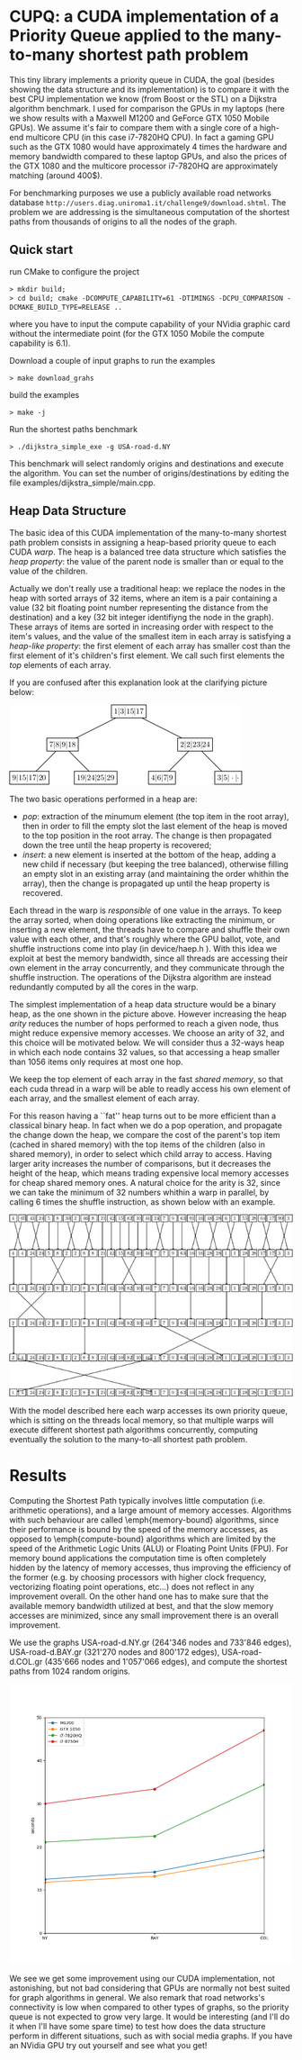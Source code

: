 # CUPQ: a CUDA implementation of a Priority Queue applied to the many-to-many shortest path problem

This tiny library implements a priority queue in CUDA, the goal (besides showing the data structure and its implementation) is to compare it with the best CPU implementation we know
 (from Boost or the STL) on a Dijkstra algorithm benchmark. I used for comparison the GPUs in my laptops (here we show results with a Maxwell M1200 and GeForce GTX 1050 Mobile GPUs).
We assume it's fair to compare them with a single core of a high-end multicore CPU (in this case i7-7820HQ CPU). In fact a gaming GPU such as the GTX 1080 would have approximately 
4 times the hardware and memory bandwidth compared to these laptop GPUs, and also the prices of the GTX 1080 and the multicore processor i7-7820HQ are approximately matching (around 400$).

For benchmarking purposes we use a publicly available road networks database ```http://users.diag.uniroma1.it/challenge9/download.shtml```.
The problem we are addressing is the simultaneous computation of the shortest paths from thousands of origins to all the nodes of the graph.

## Quick start

run CMake to configure the project
```
> mkdir build;
> cd build; cmake -DCOMPUTE_CAPABILITY=61 -DTIMINGS -DCPU_COMPARISON -DCMAKE_BUILD_TYPE=RELEASE ..
```
where you have to input the compute capability of your NVidia graphic card without the intermediate point (for the GTX 1050 Mobile the compute capability is 6.1).

Download a couple of input graphs to run the examples
```
> make download_grahs
```

build the examples
```
> make -j
```

Run the shortest paths benchmark
```
> ./dijkstra_simple_exe -g USA-road-d.NY
```

This benchmark will select randomly origins and destinations and execute the algorithm. You can set the number of origins/destinations by editing the file examples/dijkstra_simple/main.cpp.

## Heap Data Structure

The basic idea of this CUDA implementation of the many-to-many shortest path problem consists in assigning a heap-based priority queue to each CUDA *warp*.
The heap is a balanced tree data structure which satisfies the *heap property*: the value of the parent node is smaller than or equal to the value of the children.

Actually we don't really use a traditional heap: we replace the nodes in the heap with sorted arrays
of 32 items, where an item is a pair containing a value (32 bit floating point number representing the distance from the destination) and a key (32 bit integer identifiyng the node in the graph).
These arrays of items are sorted in increasing order with respect to the item's values,
and the value of the smallest item in each array is satisfying a *heap-like property*: the first element of
each array has smaller cost than the first element of it's children's first element.
We call such first elements the *top* elements of each array.

If you are confused after this explanation look at the clarifying picture below:

![alt text](doc/fig_heap.png)

The two basic operations performed in a heap are:
- *pop*: extraction of the minumum element (the top item in the root array), then in order to fill the empty slot the last element of the heap is moved to the top position in the root array. The change is then propagated down the tree until the heap property is recovered;
- *insert*: a new element is inserted at the bottom of the heap, adding a new child if necessary (but keeping the tree balanced), otherwise filling an empty slot in an existing array (and maintaining the order whithin the array), then the change is propagated up until the heap property is recovered.

Each thread in the warp is *responsible* of one value in the arrays. To keep the array sorted, when doing operations like extracting the minimum, or inserting a new element, 
the threads have to compare and shuffle their own value with each other, and that's
roughly where the GPU ballot, vote, and shuffle instructions come into play (in device/haep.h ). With this idea we exploit at best the memory bandwidth, 
since all threads are accessing their own element in the array concurrently, and they communicate through the shuffle instruction. 
The operations of the Dijkstra algorithm are instead redundantly computed by all the cores in the warp.

The simplest implementation of a heap data structure would be a binary heap, as the one shown in the picture above. However increasing the heap *arity* reduces the number of hops performed to reach a given node, thus might reduce expensive memory accesses.
We choose an arity of 32, and this choice will be motivated below. We will consider thus a 32-ways heap in which each node contains 32 values, so that accessing a heap
smaller than 1056 items only requires at most one hop.

We keep the top element of each array in the fast *shared memory*, so that
each cuda thread in a warp will be able to readly access his own element of each array, and the smallest element of each array.

For this reason having a ``fat'' heap
turns out to be more efficient than a classical binary heap. In fact when we do a pop operation,
and propagate the change down the heap, we compare the cost of the parent's top item (cached in shared memory) with the top items of the children (also in shared memory),
in order to select which child array to access. Having larger arity increases the number of comparisons, but it decreases the height of the heap,
which means trading expensive local memory accesses for cheap shared memory ones. A natural choice for the arity is 32,
since we can take the minimum of 32 numbers whithin a warp in parallel, by calling 6 times the
shuffle instruction, as shown below with an example.

![alt text](doc/fig_min.png)

With the model described here each warp accesses its own priority queue, which is sitting on the
threads local
memory, so that multiple warps will execute different shortest path algorithms concurrently, computing
eventually the solution to the many-to-all shortest path problem.

# Results

Computing the Shortest Path typically involves
little computation (i.e. arithmetic operations), and a large amount of memory accesses. Algorithms with such behaviour are called
\emph{memory-bound} algorithms, since their performance is bound by the speed of the memory accesses, as opposed to \emph{compute-bound} algorithms which are limited by the
speed of the Arithmetic Logic Units (ALU) or Floating Point Units (FPU). For memory bound
 applications the computation time is often completely hidden by the latency of memory accesses, thus
improving the efficiency of the former (e.g. by choosing processors with higher clock frequency, vectorizing floating point operations, etc...) does not reflect in any improvement overall.
On the other hand one has to make sure that the available memory bandwidth utilized at best, and that the slow memory accesses are minimized,
since any small improvement there is an overall improvement.

We use the graphs USA-road-d.NY.gr (264'346 nodes and 733'846 edges), USA-road-d.BAY.gr (321'270 nodes and 800'172 edges), USA-road-d.COL.gr (435'666 nodes and 1'057'066 edges), and compute the shortest paths from 1024 random origins.

![alt text](doc/plot.png)

We see we get some improvement using our CUDA implementation, not astonishing, but not bad considering that GPUs are normally not best suited for graph algorithms in general. We also remark that road networks's connectivity is low when compared to other types of graphs, so the priority queue is not expected to grow very large. It would be interesting (and I'll do it when I'll have some spare time) to test how does the data structure perform in different situations, such as with social media graphs. If you have an NVidia GPU try out yourself and see what you get!